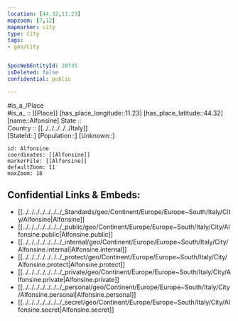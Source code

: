 ```yaml
---
location: [44.32,11.23] 
mapzoom: [7,12] 
mapmarker: city 
type: City
tags:
- geo/City


SpocWebEntityId: 28735
isDeleted: false
confidential: public

---
```

#is_a_/Place  
#is_a_ :: [[Place]] 
[has_place_longitude::11.23] 
[has_place_latitude::44.32] 
[name::Alfonsine] 
State ::  
Country :: [[../../../../../Italy]]  
[StateId::] 
[Population::] 
[Unknown::] 


```leaflet
id: Alfonsine
coordinates: [[Alfonsine]] 
markerFile: [[Alfonsine]] 
defaultZoom: 11 
maxZoom: 18
```


## Confidential Links & Embeds: 
- [[../../../../../../../_Standards/geo/Continent/Europe/Europe~South/Italy/City/Alfonsine|Alfonsine]] 
- [[../../../../../../../_public/geo/Continent/Europe/Europe~South/Italy/City/Alfonsine.public|Alfonsine.public]] 
- [[../../../../../../../_internal/geo/Continent/Europe/Europe~South/Italy/City/Alfonsine.internal|Alfonsine.internal]] 
- [[../../../../../../../_protect/geo/Continent/Europe/Europe~South/Italy/City/Alfonsine.protect|Alfonsine.protect]] 
- [[../../../../../../../_private/geo/Continent/Europe/Europe~South/Italy/City/Alfonsine.private|Alfonsine.private]] 
- [[../../../../../../../_personal/geo/Continent/Europe/Europe~South/Italy/City/Alfonsine.personal|Alfonsine.personal]] 
- [[../../../../../../../_secret/geo/Continent/Europe/Europe~South/Italy/City/Alfonsine.secret|Alfonsine.secret]] 
